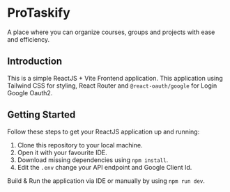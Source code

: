 # ProTaskify
A place where you can organize courses, groups and projects with ease and efficiency.

## Introduction
This is a simple ReactJS + Vite Frontend application. This application using Tailwind CSS for styling, React Router and `@react-oauth/google` for Login Google Oauth2.

## Getting Started
Follow these steps to get your ReactJS application up and running:
1. Clone this repository to your local machine.
2. Open it with your favourite IDE.
3. Download missing dependencies using `npm install`.
4. Edit the `.env` change your API endpoint and Google Client Id.

Build & Run the application via IDE or manually by using `npm run dev`.
